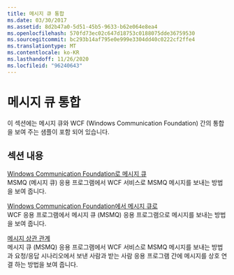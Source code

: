 ```yaml
---
title: 메시지 큐 통합
ms.date: 03/30/2017
ms.assetid: 8d2b47a0-5d51-45b5-9633-b62e064e8ea4
ms.openlocfilehash: 570fd73ec02c647d18753c0188075dde36759530
ms.sourcegitcommit: bc293b14af795e0e999e3304dd40c0222cf2ffe4
ms.translationtype: MT
ms.contentlocale: ko-KR
ms.lasthandoff: 11/26/2020
ms.locfileid: "96240643"
---
```

# <a name="message-queueing-integration"></a>메시지 큐 통합

이 섹션에는 메시지 큐와 WCF (Windows Communication Foundation) 간의 통합을 보여 주는 샘플이 포함 되어 있습니다.  
  
## <a name="in-this-section"></a>섹션 내용  

 [Windows Communication Foundation로 메시지 큐](message-queuing-to-wcf.md)  
 MSMQ (메시지 큐) 응용 프로그램에서 WCF 서비스로 MSMQ 메시지를 보내는 방법을 보여 줍니다.
  
 [Windows Communication Foundation에서 메시지 큐로](wcf-to-message-queuing.md)  
 WCF 응용 프로그램에서 메시지 큐 (MSMQ) 응용 프로그램으로 메시지를 보내는 방법을 보여 줍니다.  
  
 [메시지 상관 관계](message-correlation.md)  
 메시지 큐 (MSMQ) 응용 프로그램에서 WCF 서비스로 MSMQ 메시지를 보내는 방법과 요청/응답 시나리오에서 보낸 사람과 받는 사람 응용 프로그램 간에 메시지를 상호 연결 하는 방법을 보여 줍니다.
